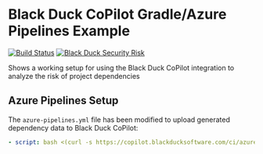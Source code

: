 # Black Duck CoPilot Gradle/Azure Pipelines Example

[![Build Status](https://dev.azure.com/copilot0022/copilot/_apis/build/status/BlackDuckCoPilot.example-gradle-azure)](https://dev.azure.com/copilot0022/copilot/_build/latest?definitionId=2) [![Black Duck Security Risk](https://copilot.blackducksoftware.com/github/repos/BlackDuckCoPilot/copilot-dave-gradle-azure/branches/refs%2Fheads%2Fmaster/badge-risk.svg)](https://copilot.blackducksoftware.com/github/repos/BlackDuckCoPilot/copilot-dave-gradle-azure/branches/refs%2Fheads%2Fmaster)

Shows a working setup for using the Black Duck CoPilot integration to analyze the risk of project dependencies

## Azure Pipelines Setup

The `azure-pipelines.yml` file has been modified to upload generated dependency data to Black Duck CoPilot:

```yaml
- script: bash <(curl -s https://copilot.blackducksoftware.com/ci/azure/scripts/upload)
```
